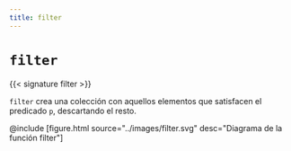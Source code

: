 ```yaml
---
title: filter
---
```


# `filter`

{{< signature filter >}}

`filter` crea una colección con aquellos elementos que satisfacen el predicado `p`, descartando el resto.

@include [figure.html source="../images/filter.svg" desc="Diagrama de la función filter"]
